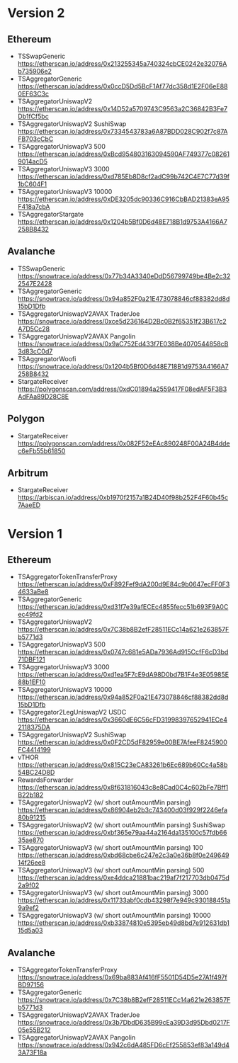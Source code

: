 # Version 2

## Ethereum

- TSSwapGeneric https://etherscan.io/address/0x213255345a740324cbCE0242e32076Ab735906e2
- TSAggregatorGeneric https://etherscan.io/address/0x0ccD5Dd5BcF1Af77dc358d1E2F06eE880EF63C3c
- TSAggregatorUniswapV2 https://etherscan.io/address/0x14D52a5709743C9563a2C36842B3Fe7Db1fCf5bc
- TSAggregatorUniswapV2 SushiSwap https://etherscan.io/address/0x7334543783a6A87BDD028C902f7c87AFB703cCbC
- TSAggregatorUniswapV3 500 https://etherscan.io/address/0xBcd954803163094590AF749377c082619014acD5
- TSAggregatorUniswapV3 3000 https://etherscan.io/address/0xd785Eb8D8cf2adC99b742C4E7C77d39f1bC604F1
- TSAggregatorUniswapV3 10000 https://etherscan.io/address/0xDE3205dc90336C916CbBAD21383eA95F418a7cbA
- TSAggregatorStargate https://etherscan.io/address/0x1204b5Bf0D6d48E718B1d9753A4166A7258B8432

## Avalanche

- TSSwapGeneric https://snowtrace.io/address/0x77b34A3340eDdD56799749be4Be2c322547E2428
- TSAggregatorGeneric https://snowtrace.io/address/0x94a852F0a21E473078846cf88382dd8d15bD1Dfb
- TSAggregatorUniswapV2AVAX TraderJoe https://snowtrace.io/address/0xce5d236164D2Bc0B2f65351f23B617c2A7D5Cc28
- TSAggregatorUniswapV2AVAX Pangolin https://snowtrace.io/address/0x9aC752Ed433f7E038Be4070544858cB3d83cC0d7
- TSAggregatorWoofi https://snowtrace.io/address/0x1204b5Bf0D6d48E718B1d9753A4166A7258B8432
- StargateReceiver https://polygonscan.com/address/0xdC01894a2559417F08edAF5F3B3AdFAa89D28C8E

## Polygon

- StargateReceiver https://polygonscan.com/address/0x082F52eEAc890248F00A24B4ddec6eFb55b61850

## Arbitrum

- StargateReceiver https://arbiscan.io/address/0xb1970f2157a1B24D40f98b252F4F60b45c7AaeED

# Version 1

## Ethereum

- TSAggregatorTokenTransferProxy https://etherscan.io/address/0xF892Fef9dA200d9E84c9b0647ecFF0F34633aBe8
- TSAggregatorGeneric https://etherscan.io/address/0xd31f7e39afECEc4855fecc51b693F9A0Cec49fd2
- TSAggregatorUniswapV2 https://etherscan.io/address/0x7C38b8B2efF28511ECc14a621e263857Fb5771d3
- TSAggregatorUniswapV3 500 https://etherscan.io/address/0x0747c681e5ADa7936Ad915CcfF6cD3bd71DBF121
- TSAggregatorUniswapV3 3000 https://etherscan.io/address/0xd1ea5F7cE9dA98D0bd7B1F4e3E05985E88b1EF10
- TSAggregatorUniswapV3 10000 https://etherscan.io/address/0x94a852F0a21E473078846cf88382dd8d15bD1Dfb
- TSAggregator2LegUniswapV2 USDC https://etherscan.io/address/0x3660dE6C56cFD31998397652941ECe42118375DA
- TSAggregatorUniswapV2 SushiSwap https://etherscan.io/address/0x0F2CD5dF82959e00BE7AfeeF8245900FC4414199
- vTHOR https://etherscan.io/address/0x815C23eCA83261b6Ec689b60Cc4a58b54BC24D8D
- RewardsForwarder https://etherscan.io/address/0x8f631816043c8e8Cad0C4c602bFe7Bff1B22b182
- TSAggregatorUniswapV2 (w/ short outAmountMin parsing) https://etherscan.io/address/0x86904eb2b3c743400d03f929f2246efa80b91215
- TSAggregatorUniswapV2 (w/ short outAmountMin parsing) SushiSwap https://etherscan.io/address/0xbf365e79aa44a2164da135100c57fdb6635ae870
- TSAggregatorUniswapV3 (w/ short outAmountMin parsing) 100 https://etherscan.io/address/0xbd68cbe6c247e2c3a0e36b8f0e24964914f26ee8
- TSAggregatorUniswapV3 (w/ short outAmountMin parsing) 500 https://etherscan.io/address/0xe4ddca21881bac219af7f217703db0475d2a9f02
- TSAggregatorUniswapV3 (w/ short outAmountMin parsing) 3000 https://etherscan.io/address/0x11733abf0cdb43298f7e949c930188451a9a9ef2
- TSAggregatorUniswapV3 (w/ short outAmountMin parsing) 10000 https://etherscan.io/address/0xb33874810e5395eb49d8bd7e912631db115d5a03

## Avalanche

- TSAggregatorTokenTransferProxy https://snowtrace.io/address/0x69ba883Af416fF5501D54D5e27A1f497fBD97156
- TSAggregatorGeneric https://snowtrace.io/address/0x7C38b8B2efF28511ECc14a621e263857Fb5771d3
- TSAggregatorUniswapV2AVAX TraderJoe https://snowtrace.io/address/0x3b7DbdD635B99cEa39D3d95Dbd0217F05e55B212
- TSAggregatorUniswapV2AVAX Pangolin https://snowtrace.io/address/0x942c6dA485FD6cEf255853ef83a149d43A73F18a
